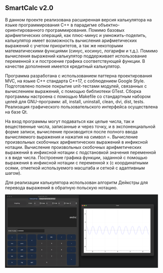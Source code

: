 ## SmartCalc v2.0

В данном проекте реализована расширенная версия калькулятора на языке программирования С++ в парадигме объектно-ориентированного программирования.
Помимо базовых арифметических операций, как плюс-минус и умножить-поделить, калькулятор имеет возможность вычисления арифметических выражений с учетом приоритетов, а так же некоторыми математическими функциями (синус, косинус, логарифм и т.д.). Помимо вычисления выражений калькулятор поддерживает использование переменной x и построение графика соответствующей функции. В качестве дополнения имеется кредитный калькулятор.

Программа разработана с использованием паттерна проектирования MVC, на языке C++ стандарта C++17, с соблюдением Google Style.
Подготовлено полное покрытие unit-тестами модулей, связанных с вычислением выражений, c помощью библиотеки GTest. 
Сборка программы настроена с помощью Makefile со стандартным набором целей для GNU-программ: all, install, uninstall, clean, dvi, dist, tests. 
Реализация графического пользовательского интерфейса осуществлена на базе Qt.

На вход программы могут подаваться как целые числа, так и вещественные числа, записанные и через точку, и в экспоненциальной форме записи, вычисление производится после полного ввода вычисляемого выражения и нажатия на символ =.
Вычисление произвольных скобочных арифметических выражений в инфиксной нотации. 
Вычисление произвольных скобочных арифметических выражений в инфиксной нотации с подстановкой значения переменной x в виде числа. 
Построение графика функции, заданной с помощью выражения в инфиксной нотации с переменной x  (с координатными осями, отметкой используемого масштаба и сеткой с адаптивным шагом). 

Для реализации калькулятора использован алгоритм Дейкстры для перевода выражений в обратную польскую нотацию.

![smartcalcv2.0](misc/images/calc.png)
